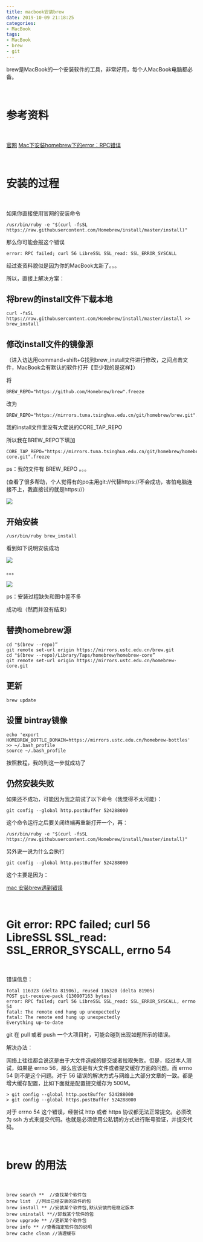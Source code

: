 ```yaml
---
title: macbook安装brew
date: 2019-10-09 21:18:25
categories:
- MacBook
tags:
- MacBook
- brew
- git
---
```

brew是MacBook的一个安装软件的工具，非常好用，每个人MacBook电脑都必备。

<!-- more -->

<br/>

# 参考资料

<br/>

[官网](https://brew.sh/index_zh-cn)
[Mac下安装homebrew下的error：RPC错误](https://blog.csdn.net/qq_38206417/article/details/88568773)

<br/>

# 安装的过程

<br/>

如果你直接使用官网的安装命令

	/usr/bin/ruby -e "$(curl -fsSL https://raw.githubusercontent.com/Homebrew/install/master/install)"

那么你可能会报这个错误

	error: RPC failed; curl 56 LibreSSL SSL_read: SSL_ERROR_SYSCALL
	
经过查资料貌似是因为你的MacBook太新了。。。

所以，直接上解决方案：

## 将brew的install文件下载本地

	curl -fsSL https://raw.githubusercontent.com/Homebrew/install/master/install >> brew_install
	
## 修改install文件的镜像源

（进入访达用command+shift+G找到brew_install文件进行修改，之间点击文件，MacBook会有默认的软件打开【至少我的是这样】）

将

	BREW_REPO="https://github.com/Homebrew/brew".freeze
	
改为

	BREW_REPO="https://mirrors.tuna.tsinghua.edu.cn/git/homebrew/brew.git".freeze

我的install文件里没有大佬说的CORE_TAP_REPO

所以我在BREW_REPO下填加

	CORE_TAP_REPO="https://mirrors.tuna.tsinghua.edu.cn/git/homebrew/homebrew-core.git".freeze
	
ps：我的文件有 BREW_REPO 。。。

(查看了很多帮助，个人觉得有的po主用git://代替https://不会成功，害怕电脑连接不上，我直接试的就是https://）

![](/images/macbook/5_0.png)

## 开始安装

	/usr/bin/ruby brew_install
	
看到如下说明安装成功

![](/images/macbook/5_1.png)

。。。

![](/images/macbook/5_2.png)

ps：安装过程缺失和图中差不多

成功啦（然而并没有结束）

## 替换homebrew源

	cd "$(brew --repo)” 
	git remote set-url origin https://mirrors.ustc.edu.cn/brew.git
	cd "$(brew --repo)/Library/Taps/homebrew/homebrew-core” 
	git remote set-url origin https://mirrors.ustc.edu.cn/homebrew-core.git
	
## 更新

	brew update
	
## 设置 bintray镜像

	echo 'export HOMEBREW_BOTTLE_DOMAIN=https://mirrors.ustc.edu.cn/homebrew-bottles' >> ~/.bash_profile
	source ~/.bash_profile
	
按照教程，我的到这一步就成功了

## 仍然安装失败

如果还不成功，可能因为我之前试了以下命令（我觉得不太可能）：

	git config --global http.postBuffer 524288000
	
这个命令运行之后要关闭终端再重新打开一个，再：

	/usr/bin/ruby -e "$(curl -fsSL https://raw.githubusercontent.com/Homebrew/install/master/install)"

另外说一说为什么会执行

	git config --global http.postBuffer 524288000
	
这个主要是因为：

[mac 安装brew遇到错误](https://my.oschina.net/happyfish319/blog/3089195)

<br/>

# Git error: RPC failed; curl 56 LibreSSL SSL_read: SSL_ERROR_SYSCALL, errno 54

<br/>

错误信息：

	Total 116323 (delta 81906), reused 116320 (delta 81905)
	POST git-receive-pack (130907163 bytes)
	error: RPC failed; curl 56 LibreSSL SSL_read: SSL_ERROR_SYSCALL, errno 54
	fatal: The remote end hung up unexpectedly
	fatal: The remote end hung up unexpectedly
	Everything up-to-date
	
git 在 pull 或者 push 一个大项目时，可能会碰到出现如题所示的错误。

解决办法：

网络上往往都会说这是由于大文件造成的提交或者拉取失败。但是，经过本人测试，如果是 errno 56，那么应该是有大文件或者提交缓存方面的问题。而 errno 54 则不是这个问题。对于 56 错误的解决方式与网络上大部分文章的一致。都是增大缓存配置，比如下面就是配置提交缓存为 500M。

	> git config --global http.postBuffer 524288000
	> git config --global https.postBuffer 524288000
	
对于 errno 54 这个错误，经尝试 http 或者 https 协议都无法正常提交。必须改为 ssh 方式来提交代码。也就是必须使用公私钥的方式进行账号验证，并提交代码。

<br/>

# brew 的用法

<br/>

	brew search **  //查找某个软件包
	brew list  //列出已经安装的软件的包
	brew install ** //安装某个软件包,默认安装的是稳定版本
	brew uninstall **//卸载某个软件的包
	brew upgrade ** //更新某个软件包
	brew info ** //查看指定软件包的说明
	brew cache clean //清理缓存